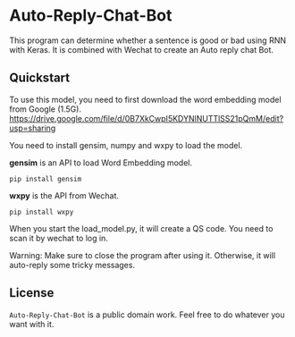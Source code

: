 # Auto-Reply-Chat-Bot
This program can determine whether a sentence is good or bad using RNN with Keras.
It is combined with Wechat to create an Auto reply chat Bot.

## Quickstart

To use this model, you need to first download the word embedding model from Google (1.5G). https://drive.google.com/file/d/0B7XkCwpI5KDYNlNUTTlSS21pQmM/edit?usp=sharing

You need to install gensim, numpy and wxpy to load the model.

**gensim** is an API to load Word Embedding model.

```
pip install gensim
```

**wxpy** is the API from Wechat. 

```
pip install wxpy
```

When you start the load_model.py, it will create a QS code.
You need to scan it by wechat to log in.

Warning: Make sure to close the program after using it. Otherwise, it will auto-reply some tricky messages.

## License
`Auto-Reply-Chat-Bot` is a public domain work. Feel free to do whatever you want with it.
